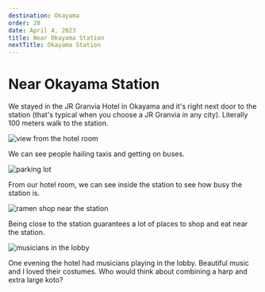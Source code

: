 ```yaml
---
destination: Okayama
order: 20
date: April 4, 2023
title: Near Okayama Station
nextTitle: Okayama Station
---
```


# Near Okayama Station

We stayed in the JR Granvia Hotel in Okayama and it's right next door to the station (that's typical when you choose a JR Granvia in any city). Literally 100 meters walk to the station.

![view from the hotel room](/assets/okayama/PXL_20230418_084501826.jpg)

We can see people hailing taxis and getting on buses.

![parking lot](/assets/okayama/PXL_20230418_084515058.jpg)

From our hotel room, we can see inside the station to see how busy the station is.

![ramen shop near the station](/assets/okayama/PXL_20230418_092610849.jpg)

Being close to the station guarantees a lot of places to shop and eat near the station. 

![musicians in the lobby](/assets/okayama/PXL_20230418_102138550.MP.jpg)

One evening the hotel had musicians playing in the lobby. Beautiful music and I loved their costumes. Who would think about combining a harp and extra large koto?
